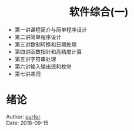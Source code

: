 <h1 align="center"> 软件综合(一)</h1>    

- 第一讲课程简介与简单程序设计
- 第二讲简单程序设计
- 第三讲数制转换和日期处理
- 第四讲函数指针和高精度计算
- 第五讲字符串处理
- 第六讲输入输出流和枚举
- 第七讲递归

# 绪论


Author: [ourfor](https://ourfor.top)<br>
Date: 2018-09-15
